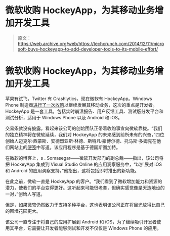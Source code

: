 # 微软收购 HockeyApp，为其移动业务增加开发工具 

> 原文：<https://web.archive.org/web/https://techcrunch.com/2014/12/11/microsoft-buys-hockeyapp-to-add-developer-tools-to-its-mobile-effort/>

# 微软收购 HockeyApp，为其移动业务增加开发工具

苹果有试飞，Twitter 有 Crashlytics，现在微软有 HockeyApp。Windows Phone 制造商[进行了一次收购](https://web.archive.org/web/20221225113046/http://blogs.msdn.com/b/somasegar/archive/2014/12/08/microsoft-acquires-hockeyapp-leading-mobile-crash-analytics-and-beta-distribution-service-for-ios-android-and-windows-phone.aspx)以继续发展其移动业务，这次的重点是开发者。HockeyApp 是一套工具，包括实时崩溃报告、用户反馈工具、测试版分发平台和测试分析，适用于 Windows Phone 以及 Android 和 iOS。

交易条款没有披露。看起来该公司的创始团队正带着收购事宜向微软靠拢。“我们的独立精神将在微软延续，我们对 HockeyApp 的未来感到前所未有的兴奋，”四位创始人迈克尔·西蒙斯、安德烈亚斯·林德、斯特凡·豪博尔德、托马斯·多姆克在他们网站上的[便笺](https://web.archive.org/web/20221225113046/http://hockeyapp.net/blog/2014/12/11/hockeyapp-joins-microsoft.html)中写道。该应用程序是基于德国斯图加特。

在微软的博客上，s . Somasegar——微软开发部门的副总裁——指出，该公司将把 HockeyApp 集成到 Visual Studio Online 的应用洞察服务中，“以扩展对 iOS 和 Android 的应用洞察支持。”他指出，这将包括即将推出的新功能。

在此之前，微软一直是 HockeyApp 的客户。“我们看到了微软增加能力和资源的潜力，使我们的平台变得更好。这听起来可能很老套，但确实感觉像是天造地设的一对，”创始人写道。

但是，如果微软仍然致力于支持多种平台，这也表明该公司正在将目光放得比自己的围墙花园更大。

该公司一直专注于将自己的应用扩展到 Android 和 iOS，为了继续吸引开发者使用其平台，它需要让开发者能够测试和开发不仅仅是 Windows Phone 的应用。